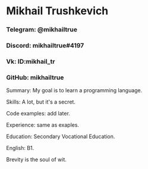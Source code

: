 # Mikhail Trushkevich

### Telegram: @mikhailtrue
### Discord:  mikhailtrue#4197
### Vk: ID:mikhail_tr
### GitHub: mikhailtrue

Summary: My goal is to learn a programming language.

Skills: A lot, but it's a secret.

Code examples: add later.

Experience: same as exaples. 

Education: Secondary Vocational Education.

English: B1.

Brevity is the soul of wit.
